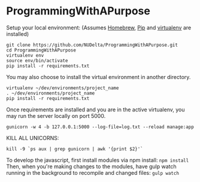 ProgrammingWithAPurpose
=======================

Setup your local environment:
(Assumes [Homebrew](http://brew.sh/), [Pip](https://pip.pypa.io/en/latest/installing.html) and [virtualenv](http://virtualenv.readthedocs.org/en/latest/virtualenv.html#installation) are installed)

```
git clone https://github.com/NUDelta/ProgrammingWithAPurpose.git
cd ProgrammingWithAPurpose
virtualenv env
source env/bin/activate
pip install -r requirements.txt
```

You may also choose to install the virtual environment in another directory.

```
virtualenv ~/dev/environments/project_name
. ~/dev/environments/project_name
pip install -r requirements.txt
```

Once requirements are installed and you are in the active virtualenv, you may run the server locally on port 5000.

```
gunicorn -w 4 -b 127.0.0.1:5000 --log-file=log.txt --reload manage:app
```

KILL ALL UNICORNS:
```
kill -9 `ps aux | grep gunicorn | awk '{print $2}'`
```


To develop the javascript, first install modules via npm install:
`npm install`
Then, when you're making changes to the modules, have gulp watch running in the background to recompile and changed files:
`gulp watch`

